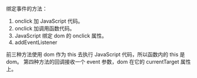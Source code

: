 绑定事件的方法：
1. onclick 加 JavaScript 代码。
2. onclick 加调用函数代码。
3. JavaScript 绑定 dom 的 onclick 属性。
4. addEventListener

前三种方法使用 dom 作为 this 去执行 JavaScript 代码，所以函数内的 this 是 dom。
第四种方法的回调接收一个 event 参数，dom 在它的 currentTarget 属性上。
